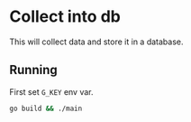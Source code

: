# Collect into db

This will collect data and store it in a database.

## Running

First set `G_KEY` env var.

```sh
go build && ./main
```
